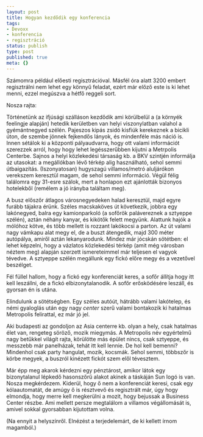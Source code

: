 ```yaml
---
layout: post
title: Hogyan kezdődik egy konferencia
tags:
- Devoxx
- konferencia
- regisztráció
status: publish
type: post
published: true
meta: {}
---
```

Számomra például előesti regisztrációval. Másfél óra alatt 3200 embert
regisztrálni nem lehet egy könnyű feladat, ezért már előző este is ki lehet
menni, ezzel megúszva a hétfő reggeli sort.

  
Nosza rajta:

  
Történetünk az ifjúsági szálláson kezdődik ami körülbelül a (a környék
feelingje alapján) hetedik kerületben van helyi viszonylatban valahol a
gyémántnegyed szélén. Pajeszos kipás zsidó kisfiúk kerekeznek a bicikli úton,
de szembe jönnek fejkendős lányok, és mindenféle más náció is. Innen sétálok
ki a központi pályaudvarra, hogy ott valami információt szerezzek arról, hogy
hogy lehet legésszerűbben kijutni a Metrpolis Centerbe. Sajnos a helyi
közlekedési társaság kb. a BKV szintjén informálja az utasokat: a megállókban
lévő térkép alig használható, sehol semmi útbaigazítás. (Iszonyatosan)
hugyszagú villamos/metró aluljárókon verekszem keresztül magam, de sehol semmi
információ. Végül félig találomra egy 31-esre szálok, mert a honlapon ezt
ajánlották bizonyos hotelekből (remélem a jó irányba találtam meg).

  
A busz előszőr átlagos városnegyedeken halad keresztül, majd egyre furább
tájakra érünk. Széles macskaköves út következik, jobbra egy lakónegyed, balra
egy kamionparkoló (a sofőrök palávereznek a sztyeppe szélén), aztán néhány
kanyar, és kikötők felett megyünk. Alattunk hajók a mólóhoz kötve, és több
mellett is rozzant lakókocsi a parton. Az út valami nagy vámkapu alat megy el,
de a buszt átengedik, majd 300 méter autópálya, amiről aztán lekanyarodunk.
Mindez már jócskán sötétben: el lehet képzelni, hogy a vázlatos közlekedési
térkép (amit még városban néztem meg) alapján szerzett ismereteimmel már
teljesen el vagyok tévedve. A sztyeppe szélén megállunk egy fickó előre megy
és a vezetővel beszélget.

  
Fél füllel hallom, hogy a fickó egy konferenciát keres, a sofőr állítja hogy
itt kell leszállni, de a fickó elbizonytalanodik. A sofőr erősködésére
leszáll, és gyorsan én is utána.

Elindulunk a sötétségben. Egy széles autóút, hátrább valami lakótelep, és némi
gyaloglás után egy nagy _center_ szerű valami bontakozik ki hatalmas
Metropolis felirattal, ez már jó jel.

  
Aki budapesti az gondoljon az Asia centerre kb. olyan a hely, csak hatalmas
élet van, rengeteg söröző, mozik miegymás. A Metropolis név egyértelmű nagy
betűkkel világít rajta, körülötte más épület nincs, csak sztyeppe, és messzebb
már panelházak, tehát itt kell lennie. De hol kell bemenni? Mindenhol csak
party hangulat, mozik, kocsmák. Sehol semmi, többszőr is körbe megyek, a
buszról kinézett fickót szem elől tévesztem.

  
Már épp meg akarok kérdezni egy pénztárost, amikor látok egy bizonytalanul
lépkedő hasonszőrű alakot akinek a táskáján Sun logó is van. Nosza
megkérdezem. Kiderül, hogy ő nem a konferenciát keresi, csak egy
kólaautomatát, de amúgy ő is résztvevő és regisztrált már, úgy hogy elmondja,
hogy merre kell megkerülni a mozit, hogy bejussak a Business Center részbe.
Ami mellett persze megtalálom a villamos végállomását is, amivel sokkal
gyorsabban kijutottam volna.

  
(Na ennyit a helyszínről. Elnézést a terjedelemárt, de ki kellett írnom
magamból.)

